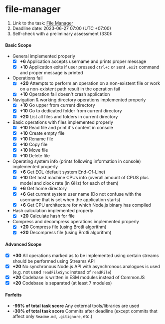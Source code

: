 # file-manager

1. Link to the task: [File Manager](https://github.com/AlreadyBored/nodejs-assignments/blob/main/assignments/file-manager/assignment.md)
2. Deadline date: 2023-06-27 07:00 (UTC +07:00)
3. Self-check with a preliminary assessment (330):

#### Basic Scope

- General implemented properly
  - [x] **+6** Application accepts username and prints proper message
  - [x] **+10** Application exits if user pressed `ctrl+c` or sent `.exit` command and proper message is printed
- Operations fail
  - [x] **+20** Attempts to perform an operation on a non-existent file or work on a non-existent path result in the operation fail
  - [x] **+10** Operation fail doesn't crash application
- Navigation & working directory operations implemented properly
  - [x] **+10** Go upper from current directory
  - [x] **+10** Go to dedicated folder from current directory
  - [x] **+20** List all files and folders in current directory
- Basic operations with files implemented properly
  - [x] **+10** Read file and print it's content in console
  - [x] **+10** Create empty file
  - [x] **+10** Rename file
  - [x] **+10** Copy file
  - [x] **+10** Move file
  - [x] **+10** Delete file
- Operating system info (prints following information in console) implemented properly
  - [x] **+6** Get EOL (default system End-Of-Line)
  - [x] **+10** Get host machine CPUs info (overall amount of CPUS plus model and clock rate (in GHz) for each of them)
  - [x] **+6** Get home directory
  - [x] **+6** Get current system user name (Do not confuse with the username that is set when the application starts)
  - [x] **+6** Get CPU architecture for which Node.js binary has compiled
- Hash calculation implemented properly
  - [x] **+20** Calculate hash for file
- Compress and decompress operations implemented properly
  - [x] **+20** Compress file (using Brotli algorithm)
  - [x] **+20** Decompress file (using Brotli algorithm)

#### Advanced Scope

- [x] **+30** All operations marked as to be implemented using certain streams should be performed using Streams API
- [x] **+20** No synchronous Node.js API with asynchronous analogues is used (e.g. not used `readFileSync` instead of `readFile`)
- [x] **+20** Codebase is written in ESM modules instead of CommonJS
- [x] **+20** Codebase is separated (at least 7 modules)

#### Forfeits

- **-95% of total task score** Any external tools/libraries are used
- **-30% of total task score** Commits after deadline (except commits that affect only `Readme.md`, `.gitignore`, etc.)
